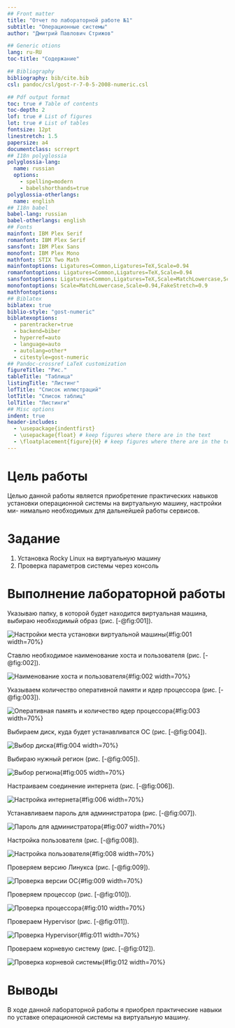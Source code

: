 ```yaml
---
## Front matter
title: "Отчет по лабораторной работе №1"
subtitle: "Операционные системы"
author: "Дмитрий Павлович Стрижов"

## Generic otions
lang: ru-RU
toc-title: "Содержание"

## Bibliography
bibliography: bib/cite.bib
csl: pandoc/csl/gost-r-7-0-5-2008-numeric.csl

## Pdf output format
toc: true # Table of contents
toc-depth: 2
lof: true # List of figures
lot: true # List of tables
fontsize: 12pt
linestretch: 1.5
papersize: a4
documentclass: scrreprt
## I18n polyglossia
polyglossia-lang:
  name: russian
  options:
	- spelling=modern
	- babelshorthands=true
polyglossia-otherlangs:
  name: english
## I18n babel
babel-lang: russian
babel-otherlangs: english
## Fonts
mainfont: IBM Plex Serif
romanfont: IBM Plex Serif
sansfont: IBM Plex Sans
monofont: IBM Plex Mono
mathfont: STIX Two Math
mainfontoptions: Ligatures=Common,Ligatures=TeX,Scale=0.94
romanfontoptions: Ligatures=Common,Ligatures=TeX,Scale=0.94
sansfontoptions: Ligatures=Common,Ligatures=TeX,Scale=MatchLowercase,Scale=0.94
monofontoptions: Scale=MatchLowercase,Scale=0.94,FakeStretch=0.9
mathfontoptions:
## Biblatex
biblatex: true
biblio-style: "gost-numeric"
biblatexoptions:
  - parentracker=true
  - backend=biber
  - hyperref=auto
  - language=auto
  - autolang=other*
  - citestyle=gost-numeric
## Pandoc-crossref LaTeX customization
figureTitle: "Рис."
tableTitle: "Таблица"
listingTitle: "Листинг"
lofTitle: "Список иллюстраций"
lotTitle: "Список таблиц"
lolTitle: "Листинги"
## Misc options
indent: true
header-includes:
  - \usepackage{indentfirst}
  - \usepackage{float} # keep figures where there are in the text
  - \floatplacement{figure}{H} # keep figures where there are in the text
---
```


# Цель работы

Целью данной работы является приобретение практических навыков
установки операционной системы на виртуальную машину, настройки ми-
нимально необходимых для дальнейшей работы сервисов.

# Задание

1. Установка Rocky Linux на виртуальную машину
2. Проверка параметров системы через консоль


# Выполнение лабораторной работы

Указываю папку, в которой будет находится виртуальная машина, выбираю необходимый образ (рис. [-@fig:001]).

![Настройки места установки виртуальной машины](image/1.png){#fig:001 width=70%}


Ставлю необходимое наименование хоста и пользователя (рис. [-@fig:002]).

![Наименование хоста и пользователя](image/2.png){#fig:002 width=70%}


Указываем количество оперативной памяти и ядер процессора (рис. [-@fig:003]).

![Оперативная память и количество ядер процессора](image/3.png){#fig:003 width=70%}

Выбираем диск, куда будет устанавливатся ОС (рис. [-@fig:004]).

![Выбор диска](image/6.png){#fig:004 width=70%}

Выбираю нужный регион (рис. [-@fig:005]).

![Выбор региона](image/7.png){#fig:005 width=70%}

Настраиваем соединение интернета (рис. [-@fig:006]).

![Настройка интернета](image/8.png){#fig:006 width=70%}

Устанавливаем пароль для администратора (рис. [-@fig:007]).

![Пароль для администратора](image/9.png){#fig:007 width=70%}

Настройка пользователя (рис. [-@fig:008]).

![Настройка пользователя](image/10.png){#fig:008 width=70%}

Проверяем версию Линукса (рис. [-@fig:009]).

![Проверка версии ОС](image/16.png){#fig:009 width=70%}

Проверяем процессор (рис. [-@fig:010]).

![Проверка процессора](image/17.png){#fig:010 width=70%}

Провераем Hypervisor (рис. [-@fig:011]).

![Проверка Hypervisor](image/18.png){#fig:011 width=70%}

Провераем корневую систему (рис. [-@fig:012]).

![Проверка корневой системы](image/19.png){#fig:012 width=70%}

# Выводы

В ходе данной лабораторной работы я приобрел практические навыки по уставке операционной системы на виртуальную машину.

